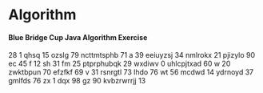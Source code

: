 # Algorithm
#### Blue Bridge Cup Java Algorithm Exercise
28
1
qhsq 15
ozslg 79
ncttmtsphb 71
a 39
eeiuyzsj 34
nmlrokx 21
pjizylo 90
ec 45
f 12
sh 31
fm 25
ptprphubqk 29
wxdiwv 0
uhlcpjtxad 60
w 20
zwktbpun 70
efzfkf 69
v 31
rsnrgtl 73
lhdo 76
wt 56
mcdwd 14
ydrnoyd 37
gmlfds 76
zx 1
dqx 98
gz 90
kvbzrwrrjj 13